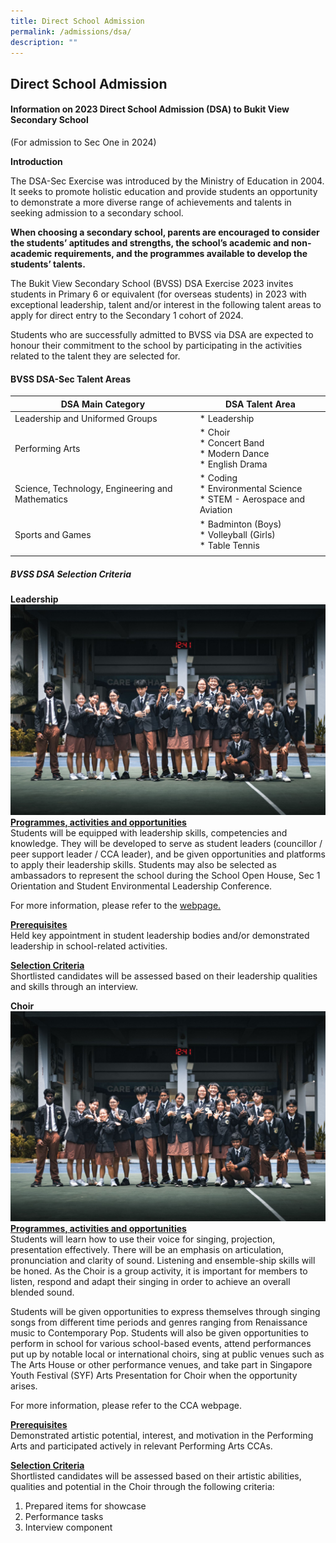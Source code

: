 ```yaml
---
title: Direct School Admission
permalink: /admissions/dsa/
description: ""
---
```

## Direct School Admission

#### Information on 2023 Direct School Admission (DSA) to Bukit View Secondary School

(For admission to Sec One in 2024)

**Introduction**
  
The DSA-Sec Exercise was introduced by the Ministry of Education in 2004. It seeks to promote holistic education and provide students an opportunity to demonstrate a more diverse range of achievements and talents in seeking admission to a secondary school.  
  
**When choosing a secondary school, parents are encouraged to consider the students’ aptitudes and strengths, the school’s academic and non-academic requirements, and the programmes available to develop the students’ talents.**

The Bukit View Secondary School (BVSS) DSA Exercise 2023 invites students in Primary 6 or equivalent (for overseas students) in 2023 with exceptional leadership, talent and/or interest in the following talent areas to apply for direct entry to the Secondary 1 cohort of 2024.

Students who are successfully admitted to BVSS via DSA are expected to honour their commitment to the school by participating in the activities related to the talent they are selected for.  

#### BVSS DSA-Sec Talent Areas

| **DSA Main Category**  | **DSA Talent Area**  |
|---|---|
| Leadership and Uniformed Groups  | * Leadership  |
| Performing Arts  | * Choir<br> * Concert Band<br> * Modern Dance<br> * English Drama  |
| Science, Technology, Engineering and Mathematics  | * Coding<br> * Environmental Science<br> * STEM - Aerospace and Aviation  |
| Sports and Games  | * Badminton (Boys) <br>* Volleyball (Girls)<br> * Table Tennis  |
|   |   |
      
##### BVSS DSA Selection Criteria

**Leadership**
<br>
![](/images/DSA/37th%20scb%20psl%20exco.jpeg)
<u><b>Programmes, activities and opportunities</b></u><br>
Students will be equipped with leadership skills, competencies and knowledge. They will be developed to serve as student leaders (councillor / peer support leader / CCA leader), and be given opportunities and platforms to apply their leadership skills. Students may also be selected as ambassadors to represent the school during the School Open House, Sec 1 Orientation and Student Environmental Leadership Conference.

For more information, please refer to the [webpage.](https://www.bukitviewsec.moe.edu.sg/our-curriculum/Co-Curricular/sl/)

<u><b>Prerequisites</b></u><br>
Held key appointment in student leadership bodies and/or demonstrated leadership in school-related activities. 

<u><b>Selection Criteria</b></u><br>
Shortlisted candidates will be assessed based on their leadership qualities and skills through an interview.

**Choir**
<br>
![](/images/DSA/37th%20scb%20psl%20exco.jpeg)
<u><b>Programmes, activities and opportunities</b></u><br>
Students will learn how to use their voice for singing, projection, presentation effectively. There will be an emphasis on articulation, pronunciation and clarity of sound. Listening and ensemble-ship skills will be honed. As the Choir is a group activity, it is important for members to listen, respond and adapt their singing in order to achieve an overall blended sound. 

Students will be given opportunities to express themselves through singing songs from different time periods and genres ranging from Renaissance music to Contemporary Pop. Students will also be given opportunities to perform in school for various school-based events, attend performances put up by notable local or international choirs, sing at public venues such as The Arts House or other performance venues, and take part in Singapore Youth Festival (SYF) Arts Presentation for Choir when the opportunity arises. 

For more information, please refer to the CCA webpage.

<u>**Prerequisites**</u><br>
Demonstrated artistic potential, interest, and motivation in the Performing Arts and participated actively in relevant Performing Arts CCAs.

<u>**Selection Criteria**</u><br>
Shortlisted candidates will be assessed based on their artistic abilities, qualities and potential in the Choir through the following criteria:
1.	Prepared items for showcase
2.	Performance tasks
3.	Interview component